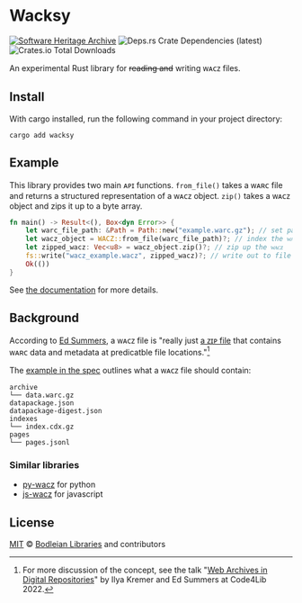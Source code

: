 # Wacksy

[![Software Heritage Archive](https://archive.softwareheritage.org/badge/origin/https://github.com/bodleian/wacksy/)](https://archive.softwareheritage.org/browse/origin/?origin_url=https://github.com/bodleian/wacksy)
![Deps.rs Crate Dependencies (latest)](https://img.shields.io/deps-rs/wacksy/latest)
![Crates.io Total Downloads](https://img.shields.io/crates/d/wacksy)

An experimental Rust library for ~~reading and~~ writing ᴡᴀᴄᴢ files.

## Install

With cargo installed, run the following command in your project directory:

```
cargo add wacksy
```

## Example

This library provides two main ᴀᴘɪ functions.
`from_file()` takes a ᴡᴀʀᴄ file and returns a structured representation of a ᴡᴀᴄᴢ object.
`zip()` takes a ᴡᴀᴄᴢ object and zips it up to a byte array.

```rust
fn main() -> Result<(), Box<dyn Error>> {
    let warc_file_path: &Path = Path::new("example.warc.gz"); // set path to your ᴡᴀʀᴄ file
    let wacz_object = WACZ::from_file(warc_file_path)?; // index the ᴡᴀʀᴄ and create a ᴡᴀᴄᴢ object
    let zipped_wacz: Vec<u8> = wacz_object.zip()?; // zip up the ᴡᴀᴄᴢ
    fs::write("wacz_example.wacz", zipped_wacz)?; // write out to file
    Ok(())
}
```

See [the documentation](https://docs.rs/wacksy/latest/wacksy/) for more details.

## Background

According to [Ed Summers](https://inkdroid.org/2022/07/09/wacz-images/), a ᴡᴀᴄᴢ file is "really just [a ᴢɪᴘ file](https://chaos.social/@ki/111680421462204605) that contains ᴡᴀʀᴄ data and metadata at predicatble file locations."[^code4lib_talk]

The [example in the spec](https://specs.webrecorder.net/wacz/1.1.1/) outlines what a ᴡᴀᴄᴢ file should contain:

```
archive
└── data.warc.gz
datapackage.json
datapackage-digest.json
indexes
└── index.cdx.gz
pages
└── pages.jsonl
```

[^code4lib_talk]: For more discussion of the concept, see the talk "[Web Archives in Digital Repositories](https://www.youtube.com/watch?v=dtd5Os5t0Io&t=1513s)" by Ilya Kremer and Ed Summers at Code4Lib 2022.

### Similar libraries

* [py-wacz](https://github.com/webrecorder/py-wacz) for python
* [js-wacz](https://github.com/harvard-lil/js-wacz) for javascript

## License

[MIT](https://github.com/bodleian/wacksy/blob/main/LICENSE) © [Bodleian Libraries](https://www.bodleian.ox.ac.uk/) and contributors
